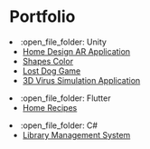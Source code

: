 # Portfolio
<li>:open_file_folder: Unity
<ul>
	<li>
		<a href="https://github.com/Alexandru-F1/UBB-Alg-2019"> 
		Home Design AR Application 
		</a>
	</li>
	<li>
		<a href="https://github.com/Alexandru-F1/UBB-Alg-2019"> 
		Shapes Color 
		</a>
	</li>
	<li>
		<a href="https://github.com/Alexandru-F1/UBB-Alg-2019"> 
		Lost Dog Game 
		</a>
	</li>
	<li>
		<a href="https://github.com/Alexandru-F1/UBB-Alg-2019"> 
		3D Virus Simulation Application 
		</a>
	</li>
</ul>
</li>
<li>:open_file_folder: Flutter
<ul>
	<li>
		<a href="https://github.com/Alexandru-F1/UBB-Alg-2019"> 
		Home Recipes
		</a>
	</li>
</ul>
</li>
<li>:open_file_folder: C#
<ul>
	<li>
		<a href="https://github.com/Alexandru-F1/UBB-Alg-2019"> 
		Library Management System
		</a>
	</li>
</ul>
</li>
